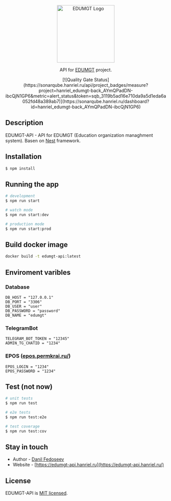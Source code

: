 <p align="center">
  <a href="http://edumgt-api.hanriel.ru/" target="blank"><img src="https://edumgt.hanriel.ru/images/logo-180x180.png" width="180" alt="EDUMGT Logo" /></a>
</p>

[circleci-image]: https://img.shields.io/circleci/build/github/nestjs/nest/master?token=abc123def456
[circleci-url]: https://circleci.com/gh/nestjs/nest

  <p align="center">API for <a href="http://edumgt.hanriel.ru" target="_blank">EDUMGT</a> project.</p>
  <p align="center">
[![Quality Gate Status](https://sonarqube.hanriel.ru/api/project_badges/measure?project=hanriel_edumgt-back_AYmQPadDN-ibcQjN1GP6&metric=alert_status&token=sqb_3119b5ad16e710da9a5d1eda6a052fd48a389ab7)](https://sonarqube.hanriel.ru/dashboard?id=hanriel_edumgt-back_AYmQPadDN-ibcQjN1GP6)
  </p>

## Description

EDUMGT-API - API for EDUMGT (Education organization managhment system). Basen on [Nest](https://github.com/nestjs/nest) framework.

## Installation

```bash
$ npm install
```

## Running the app

```bash
# development
$ npm run start

# watch mode
$ npm run start:dev

# production mode
$ npm run start:prod
```

## Build docker image

```bash
docker build -t edumgt-api:latest
```

## Enviroment varibles

### Database

```env
DB_HOST = "127.0.0.1"
DB_PORT = "3306"
DB_USER = "user"
DB_PASSWORD = "password"
DB_NAME = "edumgt"
```

### TelegramBot

```env
TELEGRAM_BOT_TOKEN = "12345"
ADMIN_TG_CHATID = "1234"
```

### EPOS ([epos.permkrai.ru/](https://epos.permkrai.ru))

```env
EPOS_LOGIN = "1234"
EPOS_PASSWORD = "1234"
```

## Test (not now)

```bash
# unit tests
$ npm run test

# e2e tests
$ npm run test:e2e

# test coverage
$ npm run test:cov
```

## Stay in touch

- Author - [Danil Fedoseev](https://hanriel.ru)
- Website - [https://edumgt-api.hanriel.ru](https://edumgt-api.hanriel.ru/)

## License

EDUMGT-API is [MIT licensed](LICENSE).
